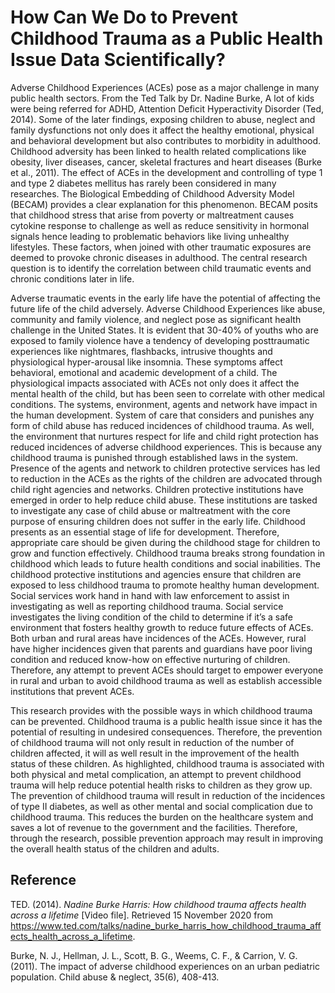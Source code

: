 # **How Can We Do to Prevent Childhood Trauma as a Public Health Issue Data Scientifically?**


Adverse Childhood Experiences (ACEs) pose as a major challenge in many public health sectors. From the Ted Talk by Dr. Nadine Burke, A lot of kids were being referred for ADHD, Attention Deficit Hyperactivity Disorder (Ted, 2014). Some of the later findings, exposing children to abuse, neglect and family dysfunctions not only does it affect the healthy emotional, physical and behavioral development but also contributes to morbidity in adulthood. Childhood adversity has been linked to health related complications like obesity, liver diseases, cancer, skeletal fractures and heart diseases (Burke et al., 2011). The effect of ACEs in the development and controlling of type 1 and type 2 diabetes mellitus has rarely been considered in many researches. The Biological Embedding of Childhood Adversity Model (BECAM) provides a clear explanation for this phenomenon. BECAM posits that childhood stress that arise from poverty or maltreatment causes cytokine response to challenge as well as reduce sensitivity in hormonal signals hence leading to problematic behaviors like living unhealthy lifestyles. These factors, when joined with other traumatic exposures are deemed to provoke chronic diseases in adulthood. The central research question is to identify the correlation between child traumatic events and chronic conditions later in life.

Adverse traumatic events in the early life have the potential of affecting the future life of the child adversely. Adverse Childhood Experiences like abuse, community and family violence, and neglect pose as significant health challenge in the United States. It is evident that 30-40% of youths who are exposed to family violence have a tendency of developing posttraumatic experiences like nightmares, flashbacks, intrusive thoughts and physiological hyper-arousal like insomnia. These symptoms affect behavioral, emotional and academic development of a child. The physiological impacts associated with ACEs not only does it affect the mental health of the child, but has been seen to correlate with other medical conditions. The systems, environment, agents and network have impact in the human development. System of care that considers and punishes any form of child abuse has reduced incidences of childhood trauma. As well, the environment that nurtures respect for life and child right protection has reduced incidences of adverse childhood experiences. This is because any childhood trauma is punished through established laws in the system. Presence of the agents and network to children protective services has led to reduction in the ACEs as the rights of the children are advocated through child right agencies and networks.
Children protective institutions have emerged in order to help reduce child abuse. These institutions are tasked to investigate any case of child abuse or maltreatment with the core purpose of ensuring children does not suffer in the early life. Childhood presents as an essential stage of life for development. Therefore, appropriate care should be given during the childhood stage for children to grow and function effectively. Childhood trauma breaks strong foundation in childhood which leads to future health conditions and social inabilities. The childhood protective institutions and agencies ensure that children are exposed to less childhood trauma to promote healthy human development. Social services work hand in hand with law enforcement to assist in investigating as well as reporting childhood trauma. Social service investigates the living condition of the child to determine if it’s a safe environment that fosters healthy growth to reduce future effects of ACEs. Both urban and rural areas have incidences of the ACEs. However, rural have higher incidences given that parents and guardians have poor living condition and reduced know-how on effective nurturing of children. Therefore, any attempt to prevent ACEs should target to empower everyone in rural and urban to avoid childhood trauma as well as establish accessible institutions that prevent ACEs. 

This research provides with the possible ways in which childhood trauma can be prevented. Childhood trauma is a public health issue since it has the potential of resulting in undesired consequences. Therefore, the prevention of childhood trauma will not only result in reduction of the number of children affected, it will as well result in the improvement of the health status of these children. As highlighted, childhood trauma is associated with both physical and metal complication, an attempt to prevent childhood trauma will help reduce potential health risks to children as they grow up. The prevention of childhood trauma will result in reduction of the incidences of type II diabetes, as well as other mental and social complication due to childhood trauma. This reduces the burden on the healthcare system and saves a lot of revenue to the government and the facilities. Therefore, through the research, possible prevention approach may result in improving the overall health status of the children and adults.


## **Reference**

TED. (2014). *Nadine Burke Harris: How childhood trauma affects health across a lifetime* [Video file]. Retrieved 15 November 2020 from https://www.ted.com/talks/nadine_burke_harris_how_childhood_trauma_affects_health_across_a_lifetime.


Burke, N. J., Hellman, J. L., Scott, B. G., Weems, C. F., & Carrion, V. G. (2011). The impact of adverse childhood experiences on an urban pediatric population. Child abuse & neglect, 35(6), 408-413.
